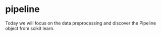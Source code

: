 # pipeline

Today we will focus on the data preprocessing and discover the Pipeline object from scikit learn.